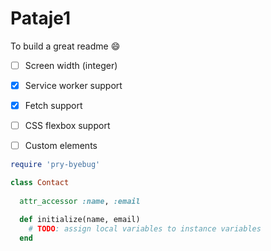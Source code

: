 # Pataje1
To build a great readme :smile:


 - [ ] Screen width (integer)
 - [x] Service worker support
 - [x] Fetch support
 - [ ] CSS flexbox support
 - [ ] Custom elements


```rb
require 'pry-byebug'

class Contact
 
  attr_accessor :name, :email

  def initialize(name, email)
    # TODO: assign local variables to instance variables
  end

